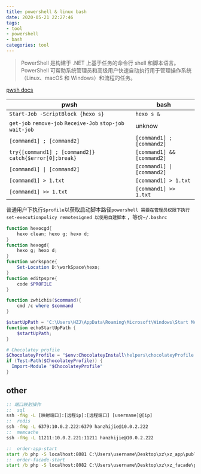 ```yaml
---
title: powershell & linux bash
date: 2020-05-21 22:27:46
tags: 
- tool
- powershell
- bash
categories: tool
---
```


> PowerShell 是构建于 .NET 上基于任务的命令行 shell 和脚本语言。 PowerShell 可帮助系统管理员和高级用户快速自动执行用于管理操作系统（Linux、macOS 和 Windows）和流程的任务。

[pwsh docs](https://docs.microsoft.com/zh-cn/powershell/scripting/overview?view=powershell-7)
 
| pwsh                                                       | bash                       |
| ---------------------------------------------------------- | -------------------------- |
| `Start-Job -ScriptBlock {hexo s}`                          | `hexo s &`                 |
| `get-job` `remove-job` `Receive-Job` `stop-job` `wait-job` | unknow                     |
| `[command1] ; [command2]`                                  | `[command1] ; [command2]`  |
| `try{[command1] ; [command2]} catch{$error[0];break}`      | `[command1] && [command2]` |
| `[command1] \| [command2]`                                 | `[command1] \| [command2]` |
| `[command1] > 1.txt`                                       | `[command1] > 1.txt`       |
| `[command1] >> 1.txt`                                      | `[command1] >> 1.txt`      |


<!--more-->


普通用户下执行`$profile`以获取启动脚本路径`powershell 需要在管理员权限下执行 set-executionpolicy remotesigned 以使用自建脚本` ，等价`~/.bashrc`

```ps1
function hexocgd{
    hexo clean; hexo g; hexo d;
}
function hexogd{
    hexo g; hexo d;
}
function workspace{
    Set-Location D:\workSpace\hexo;
}
function editpspre{
    code $PROFILE
}

function zwhichis($command){
    cmd /c where $command
}

$startUpPath = 'C:\Users\HZJ\AppData\Roaming\Microsoft\Windows\Start Menu\Programs\Startup';
function echoStartUpPath {
    $startUpPath;
}

# Chocolatey profile
$ChocolateyProfile = "$env:ChocolateyInstall\helpers\chocolateyProfile.psm1"
if (Test-Path($ChocolateyProfile)) {
  Import-Module "$ChocolateyProfile"
}

```

## other


```bat
:: 端口映射操作
::  sql
ssh -fNg -L [映射端口]:[远程ip]:[远程端口] [username]@[ip]
::  redis
ssh -fNg -L 6379:10.0.2.222:6379 hanzhijie@10.0.2.222
::  memcache
ssh -fNg -L 11211:10.0.2.221:11211 hanzhijie@10.0.2.222

::  order-app-start
start /b php -S localhost:8081 C:\Users\username\Desktop\xz\xz_app\public\index.php
::  order-facade-start
start /b php -S localhost:8082 C:\Users\username\Desktop\xz\xz_facade\public\index.php
```